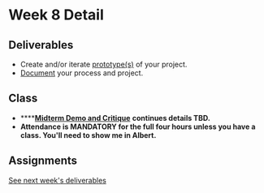 # Week 8 Detail

## Deliverables

* Create and/or iterate [prototype(s)](../project\_plan.md) of your project.
* [Document](../pre-work/website.md) your process and project.

## Class

* \*\*\*\*[**Midterm Demo and Critique**](../critiques-demos-presentations-and-exhibition/project\_demo.md) **continues details TBD.**
* **Attendance is MANDATORY for the full four hours unless you have a class. You'll need to show me in Albert.**

## Assignments

[See next week's deliverables](week9\_detail.md)
